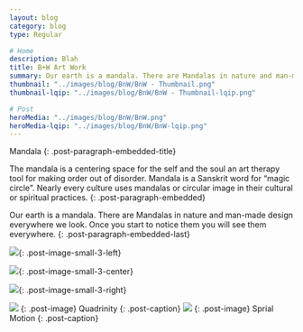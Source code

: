 ```yaml
---
layout: blog
category: blog
type: Regular

# Home
description: Blah
title: B+W Art Work
summary: Our earth is a mandala. There are Mandalas in nature and man-made design everywhere we look. Once you start to notice them you will see them everywhere.
thumbnail: "../images/blog/BnW/BnW - Thumbnail.png"
thumbnail-lqip: "../images/blog/BnW/BnW - Thumbnail-lqip.png"

# Post
heroMedia: "../images/blog/BnW/BnW.png"
heroMedia-lqip: "../images/blog/BnW/BnW-lqip.png"
---
```









Mandala
{: .post-paragraph-embedded-title}

The mandala is a centering space for the self and the soul an art therapy tool for making order out of disorder. Mandala is a Sanskrit word for “magic circle”. Nearly every culture uses mandalas or circular image in their cultural or spiritual practices.
{: .post-paragraph-embedded}

Our earth is a mandala. There are Mandalas in nature and man-made design everywhere we look. Once you start to notice them you will see them everywhere.
{: .post-paragraph-embedded-last}

<img src="../images/blog/BnW/Images/1 2.png" data-src="../images/blog/BnW/Images/1.png" class="lazyload blur-up">{: .post-image-small-3-left}

<img src="../images/blog/BnW/Images/2 2.png" data-src="../images/blog/BnW/Images/2.png" class="lazyload blur-up">{: .post-image-small-3-center}

<img src="../images/blog/BnW/Images/3 2.png" data-src="../images/blog/BnW/Images/3.png" class="lazyload blur-up">{: .post-image-small-3-right}

<img src="../images/blog/BnW/Images/4 2.png"  data-src="../images/blog/BnW/Images/4.png" class="lazyload blur-up">
{: .post-image} 
Quadrinity
{: .post-caption}

<img src="../images/blog/BnW/Images/5 2.png"  data-src="../images/blog/BnW/Images/5.png" class="lazyload blur-up">
{: .post-image} 
 Sprial Motion
{: .post-caption}




